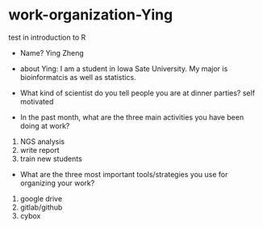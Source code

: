 # work-organization-Ying
test in introduction to R 


- Name?
Ying Zheng

- about Ying:
I am a student in Iowa Sate University. My major is bioinformatcis as well as statistics.

- What kind of scientist do you tell people you are at dinner parties?
self motivated

- In the past month, what are the three main activities you have been doing at work?

1. NGS analysis
2. write report
3. train new students

- What are the three most important tools/strategies you use for organizing your work?

1. google drive
2. gitlab/github
3. cybox
